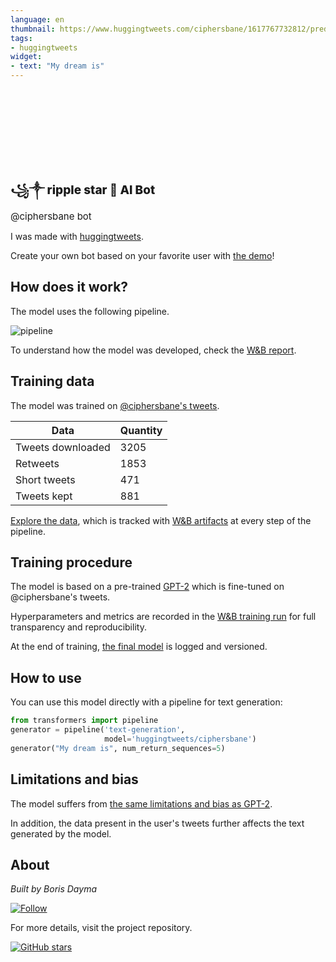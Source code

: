 ```yaml
---
language: en
thumbnail: https://www.huggingtweets.com/ciphersbane/1617767732812/predictions.png
tags:
- huggingtweets
widget:
- text: "My dream is"
---
```


<div>
<div style="width: 132px; height:132px; border-radius: 50%; background-size: cover; background-image: url('https://pbs.twimg.com/profile_images/1339425166879846402/cz2uFrU7_400x400.jpg')">
</div>
<div style="margin-top: 8px; font-size: 19px; font-weight: 800">꧁༒ ripple star 🤖 AI Bot </div>
<div style="font-size: 15px">@ciphersbane bot</div>
</div>

I was made with [huggingtweets](https://github.com/borisdayma/huggingtweets).

Create your own bot based on your favorite user with [the demo](https://colab.research.google.com/github/borisdayma/huggingtweets/blob/master/huggingtweets-demo.ipynb)!

## How does it work?

The model uses the following pipeline.

![pipeline](https://github.com/borisdayma/huggingtweets/blob/master/img/pipeline.png?raw=true)

To understand how the model was developed, check the [W&B report](https://wandb.ai/wandb/huggingtweets/reports/HuggingTweets-Train-a-Model-to-Generate-Tweets--VmlldzoxMTY5MjI).

## Training data

The model was trained on [@ciphersbane's tweets](https://twitter.com/ciphersbane).

| Data | Quantity |
| --- | --- |
| Tweets downloaded | 3205 |
| Retweets | 1853 |
| Short tweets | 471 |
| Tweets kept | 881 |

[Explore the data](https://wandb.ai/wandb/huggingtweets/runs/2iovn6wx/artifacts), which is tracked with [W&B artifacts](https://docs.wandb.com/artifacts) at every step of the pipeline.

## Training procedure

The model is based on a pre-trained [GPT-2](https://huggingface.co/gpt2) which is fine-tuned on @ciphersbane's tweets.

Hyperparameters and metrics are recorded in the [W&B training run](https://wandb.ai/wandb/huggingtweets/runs/311rulis) for full transparency and reproducibility.

At the end of training, [the final model](https://wandb.ai/wandb/huggingtweets/runs/311rulis/artifacts) is logged and versioned.

## How to use

You can use this model directly with a pipeline for text generation:

```python
from transformers import pipeline
generator = pipeline('text-generation',
                     model='huggingtweets/ciphersbane')
generator("My dream is", num_return_sequences=5)
```

## Limitations and bias

The model suffers from [the same limitations and bias as GPT-2](https://huggingface.co/gpt2#limitations-and-bias).

In addition, the data present in the user's tweets further affects the text generated by the model.

## About

*Built by Boris Dayma*

[![Follow](https://img.shields.io/twitter/follow/borisdayma?style=social)](https://twitter.com/intent/follow?screen_name=borisdayma)

For more details, visit the project repository.

[![GitHub stars](https://img.shields.io/github/stars/borisdayma/huggingtweets?style=social)](https://github.com/borisdayma/huggingtweets)
